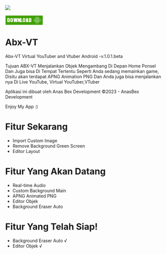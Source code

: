 <img src="https://abx-eight.vercel.app/res/abx_lg.png" weight="120" height="120">

<a href="https://abx-eight.vercel.app/" target="blank"><img align="center" src="img/dwn.png" alt="AnasBex" height="30" width="120" /></a>


# Abx-VT
Abx-VT Virtual YouTuber and Vtuber Android
-v.1.0.1.beta

Tujuan ABX-VT Menjalankan Objek Mengambang Di Depan Home Ponsel
Dan Juga bisa Di Tempat Tertentu Seperti Anda sedang memainkan game,
Disitu akan terdapat APNG Animation PNG
Dan Anda juga bisa menjalankan nya Di Live YouTube, Virtual YouTuber,VTuber

Aplikasi ini dibuat oleh Anas Bex Development
©2023 - AnasBex Development

Enjoy My App :)

# Fitur Sekarang
- Import Custom Image
- Remove Background Green Screen
- Editor Layout

# Fitur Yang Akan Datang
- Real-time Audio
- Custom Background Main
- APNG Animated PNG
- Editor Objek
- Background Eraser Auto

# Fitur Yang Telah Siap!
- Background Eraser Auto √
- Editor Objek √
